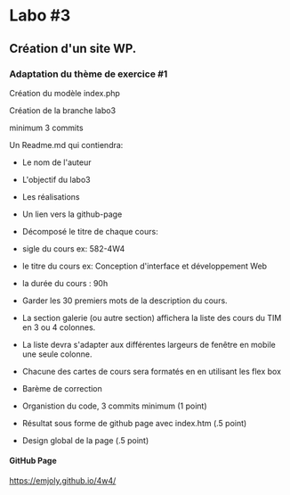 # Labo #3

## Création d'un site WP.

### Adaptation du thème de exercice #1

Création du modèle index.php

Création de la branche labo3

minimum 3 commits

Un Readme.md qui contiendra:

- Le nom de l'auteur
- L'objectif du labo3
- Les réalisations
- Un lien vers la github-page
- Décomposé le titre de chaque cours:

- sigle du cours ex: 582-4W4
- le titre du cours ex: Conception d'interface et développement Web
- la durée du cours : 90h
- Garder les 30 premiers mots de la description du cours.

- La section galerie (ou autre section) affichera la liste des cours du TIM en 3 ou 4 colonnes.
- La liste devra s'adapter aux différentes largeurs de fenêtre en mobile une seule colonne.
- Chacune des cartes de cours sera formatés en en utilisant les flex box
- Barème de correction
- Organistion du code, 3 commits minimum (1 point)
- Résultat sous forme de github page avec index.htm (.5 point)
- Design global de la page (.5 point)

#### GitHub Page

https://emjoly.github.io/4w4/
